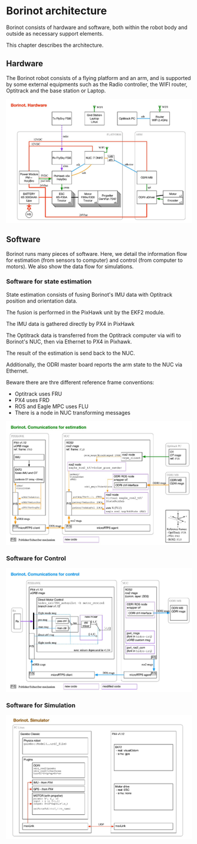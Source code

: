 # Borinot architecture

Borinot consists of hardware and software, both within the robot body and outside as necessary support elements.

This chapter describes the architecture.

## Hardware

The Borinot robot consists of a flying platform and an arm, and is supported by some external equipments such as the Radio controller, the WIFI router, Optitrack and the base station or Laptop.

![Borinot Hardware](../media/Borinot.Hardware.png)

## Software

Borinot runs many pieces of software. Here, we detail the information flow for estimation (from sensors to computer) and control (from computer to motors). We also show the data flow for simulations.

### Software for state estimation

State estimation consists of fusing Borinot's IMU data with Optitrack position and orientation data.

The fusion is performed in the PixHawk unit by the EKF2 module.

The IMU data is gathered directly by PX4 in PixHawk

The Optitrack data is transferred from the Optitrack computer via wifi to Borinot's NUC, then via Ethernet to PX4 in Pixhawk.

The result of the estimation is send back to the NUC.

Additionally, the ODRI master board reports the arm state to the NUC via Ethernet.

Beware there are thre different reference frame conventions:
  - Optitrack uses FRU
  - PX4 uses FRD
  - ROS and Eagle MPC uses FLU
  - There is a node in NUC transforming messages

![Borinot Estimation](../media/Borinot.Estimation.png)


### Software for Control

![Borinot Control](../media/Borinot.Control.png)

### Software for Simulation

![Borinot Simulation](../media/Borinot.Simulator.png)
